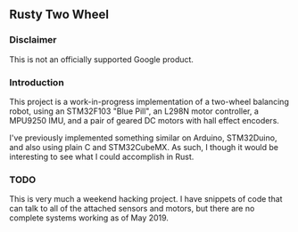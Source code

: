 ## Rusty Two Wheel

### Disclaimer

This is not an officially supported Google product.

### Introduction

This project is a work-in-progress implementation of a two-wheel balancing
robot, using an STM32F103 "Blue Pill", an L298N motor controller, a MPU9250
IMU, and a pair of geared DC motors with hall effect encoders.

I've previously implemented something similar on Arduino, STM32Duino, and
also using plain C and STM32CubeMX. As such, I though it would be interesting
to see what I could accomplish in Rust.

### TODO

This is very much a weekend hacking project. I have snippets of code that
can talk to all of the attached sensors and motors, but there are no complete
systems working as of May 2019.
